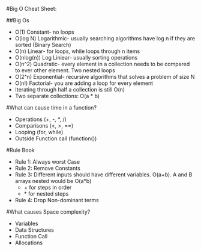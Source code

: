 #Big O Cheat Sheet: 

##Big Os
- O(1) Constant- no loops
- O(log N) Logarithmic- usually searching algorithms have log n if they are sorted (Binary Search) 
- O(n) Linear- for loops, while loops through n items
- O(nlog(n)) Log Liniear- usually sorting operations
- O(n^2) Quadratic- every element in a collection needs to be compared to ever other element. Two nested loops
- O(2^n) Exponential- recursive algorithms that solves a problem of size N
- O(n!) Factorial- you are adding a loop for every element
- Iterating through half a collection is still O(n) 
- Two separate collections: O(a * b)

#What can cause time in a function?
- Operations (+, -, *, /) 
- Comparisons (<, >, ==)
- Looping (for, while)
- Outside Function call (function())

#Rule Book
- Rule 1: Always worst Case
- Rule 2: Remove Constants
- Rule 3: Different inputs should have different variables. O(a+b). A and B arrays nested would be O(a*b)
  - \+ for steps in order
  - \* for nested steps
- Rule 4: Drop Non-dominant terms

#What causes Space complexity?
- Variables
- Data Structures 
- Function Call 
- Allocations


